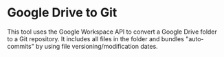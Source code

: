 # Google Drive to Git
This tool uses the Google Workspace API to convert a Google Drive folder to a Git repository. It includes all files in the folder and bundles "auto-commits" by using file versioning/modification dates.
